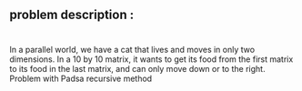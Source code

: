 ## problem description :
#

In a parallel world, we have a cat that lives and moves in only two dimensions. In a 10 by 10 matrix, it wants to get its food from the first matrix to its food in the last matrix, and can only move down or to the right.
Problem with Padsa recursive method
